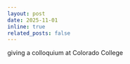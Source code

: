 ```yaml
---
layout: post
date: 2025-11-01
inline: true
related_posts: false
---
```


giving a colloquium at Colorado College
